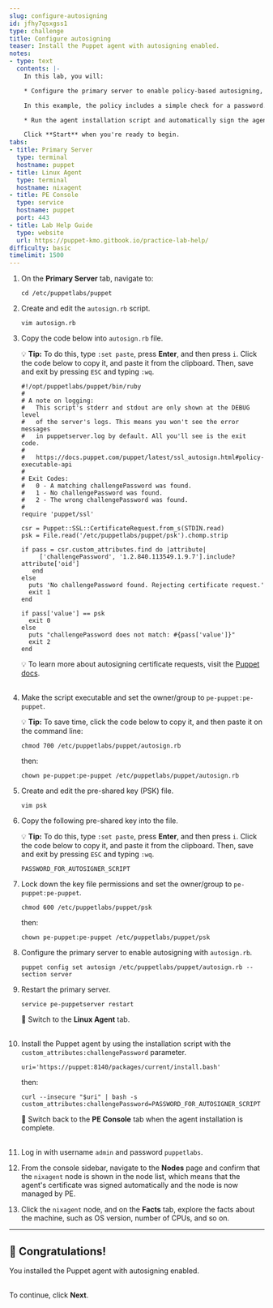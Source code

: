 ```yaml
---
slug: configure-autosigning
id: jfhy7qsxgss1
type: challenge
title: Configure autosigning
teaser: Install the Puppet agent with autosigning enabled.
notes:
- type: text
  contents: |-
    In this lab, you will:

    * Configure the primary server to enable policy-based autosigning, enabling new nodes to be automatically added and managed by the primary server.

    In this example, the policy includes a simple check for a password. More complex policies might include an external database lookup or requiring other information to be passed in with the certificate request.

    * Run the agent installation script and automatically sign the agent's certificate by providing a challenge password.

    Click **Start** when you're ready to begin.
tabs:
- title: Primary Server
  type: terminal
  hostname: puppet
- title: Linux Agent
  type: terminal
  hostname: nixagent
- title: PE Console
  type: service
  hostname: puppet
  port: 443
- title: Lab Help Guide
  type: website
  url: https://puppet-kmo.gitbook.io/practice-lab-help/
difficulty: basic
timelimit: 1500
---
```

1. On the **Primary Server** tab, navigate to:
	```
	cd /etc/puppetlabs/puppet
	```

2. Create and edit the `autosign.rb` script.

	```
	vim autosign.rb
	```

3. Copy the code below into `autosign.rb` file.

    💡 **Tip:** To do this, type `:set paste`, press **Enter**, and then press `i`. Click the code below to copy it, and paste it from the clipboard. Then, save and exit by pressing `ESC` and typing `:wq`.

	```
	#!/opt/puppetlabs/puppet/bin/ruby
	#
	# A note on logging:
	#   This script's stderr and stdout are only shown at the DEBUG level
	#   of the server's logs. This means you won't see the error messages
	#   in puppetserver.log by default. All you'll see is the exit code.
	#
	#   https://docs.puppet.com/puppet/latest/ssl_autosign.html#policy-executable-api
	#
	# Exit Codes:
	#   0 - A matching challengePassword was found.
	#   1 - No challengePassword was found.
	#   2 - The wrong challengePassword was found.
	#
	require 'puppet/ssl'

	csr = Puppet::SSL::CertificateRequest.from_s(STDIN.read)
	psk = File.read('/etc/puppetlabs/puppet/psk').chomp.strip

	if pass = csr.custom_attributes.find do |attribute|
	     ['challengePassword', '1.2.840.113549.1.9.7'].include? attribute['oid']
	   end
	else
	  puts 'No challengePassword found. Rejecting certificate request.'
	  exit 1
	end

	if pass['value'] == psk
	  exit 0
	else
	  puts "challengePassword does not match: #{pass['value']}"
	  exit 2
	end
	```
	💡 To learn more about autosigning certificate requests, visit the [Puppet docs](https://puppet.com/docs/puppet/6/ssl_autosign.html).<br><br>
4. Make the script executable and set the owner/group to `pe-puppet:pe-puppet`.

    💡 **Tip:** To save time, click the code below to copy it, and then paste it on the command line:
	```
	chmod 700 /etc/puppetlabs/puppet/autosign.rb
	```
	then:
	```
	chown pe-puppet:pe-puppet /etc/puppetlabs/puppet/autosign.rb
	```

5. Create and edit the pre-shared key (PSK) file.

	```
	vim psk
	```
6. Copy the following pre-shared key into the file.

    💡 **Tip:** To do this, type `:set paste`, press **Enter**, and then press `i`. Click the code below to copy it, and paste it from the clipboard. Then, save and exit by pressing `ESC` and typing `:wq`.

	```
	PASSWORD_FOR_AUTOSIGNER_SCRIPT
	```

7.  Lock down the key file permissions and set the owner/group to `pe-puppet:pe-puppet`.

	```
	chmod 600 /etc/puppetlabs/puppet/psk
	```
	then:
	```
	chown pe-puppet:pe-puppet /etc/puppetlabs/puppet/psk
	```

8. Configure the primary server to enable autosigning with `autosign.rb`.

	```
	puppet config set autosign /etc/puppetlabs/puppet/autosign.rb --section server
	```

9. Restart the primary server.

	```
	service pe-puppetserver restart
	```

    🔀 Switch to the **Linux Agent** tab.<br><br>


11. Install the Puppet agent by using the installation script with the `custom_attributes:challengePassword` parameter.

	```
	uri='https://puppet:8140/packages/current/install.bash'
	```
	then:
	```
	curl --insecure "$uri" | bash -s custom_attributes:challengePassword=PASSWORD_FOR_AUTOSIGNER_SCRIPT
	```

    🔀 Switch back to the **PE Console** tab when the agent installation is complete.<br><br>


1. Log in with username `admin` and password `puppetlabs`.


2. From the console sidebar, navigate to the **Nodes** page and confirm that the `nixagent` node is shown in the node list, which means that the agent's certificate was signed automatically and the node is now managed by PE.


3. Click the `nixagent` node, and on the **Facts** tab, explore the facts about the machine, such as OS version, number of CPUs, and so on.


---
## 🎈 **Congratulations!**
You installed the Puppet agent with autosigning enabled.

<br>To continue, click **Next**.